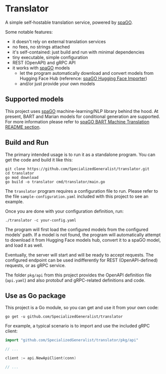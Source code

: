 # Translator

A simple self-hostable translation service, powered by [spaGO](https://github.com/nlpodyssey/spago/).

Some notable features:
- it doesn't rely on external translation services
- no fees, no strings attached
- it's self-contained: just build and run with minimal dependencies
- tiny executable, simple configuration
- REST (OpenAPI) and gRPC API
- it works with [spaGO](https://github.com/nlpodyssey/spago/) models
  - let the program automatically download and convert models from Hugging Face Hub
    (reference: [spaGO Hugging Face Importer](https://github.com/nlpodyssey/spago/tree/main/cmd/huggingfaceimporter))
  - and/or just provide your own models

## Supported models

This project uses [spaGO](https://github.com/nlpodyssey/spago/) machine-learning/NLP
library behind the hood. At present, BART and Marian models for conditional
generation are supported. For more information please refer to
[spaGO BART Machine Translation README section](https://github.com/nlpodyssey/spago/blob/68fc3365bc894f666abd5327cf51eca4964df66d/cmd/bart/README.md#machine-translation).

## Build and Run

The primary intended usage is to run it as a standalone program.
You can get the code and build it like this:

```shell
git clone https://github.com/SpecializedGeneralist/translator.git
cd translator
go mod download
go build -o translator cmd/translator/main.go
```

The `translator` program requires a configuration file to run.
Please refer to the file `sample-configuration.yaml` included with this
project to see an example.

Once you are done with your configuration definition, run:

```shell
./translator -c your-config.yaml
```

The program will first load the configured models from the configured models' path.
If a model is not found, the program will automatically attempt to download it from
Hugging Face models hub, convert it to a spaGO model, and load it as well.

Eventually, the server will start and will be ready to accept requests.
The configured endpoint can be used indifferently for REST (OpenAPI-defined) requests,
or as gRPC service.

The folder `pkg/api` from this project provides the OpenAPI definition file (`api.yaml`)
and also protobuf and gRPC-related definitions and code.

## Use as Go package

This project is a Go module, so you can get and use it from your own code:

```shell
go get -u github.com/SpecializedGeneralist/translator
```

For example, a typical scenario is to import and use the included gRPC client:

```go
import "github.com/SpecializedGeneralist/translator/pkg/api"

// ...

client := api.NewApiClient(conn)

// ...
```
